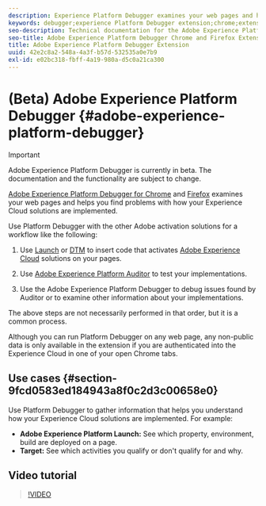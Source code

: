 ```yaml
---
description: Experience Platform Debugger examines your web pages and helps you find problems with how your Experience Cloud solutions are implemented
keywords: debugger;experience Platform Debugger extension;chrome;extension
seo-description: Technical documentation for the Adobe Experience Platform Debugger Chrome and Firefox Extension - examine your web pages and understand problems with your Experience Cloud solution mplementations
seo-title: Adobe Experience Platform Debugger Chrome and Firefox Extension
title: Adobe Experience Platform Debugger Extension
uuid: 42e2c8a2-548a-4a3f-b57d-532535a0e7b9
exl-id: e02bc318-fbff-4a19-980a-d5c0a21ca300
---
```

# (Beta) Adobe Experience Platform Debugger {#adobe-experience-platform-debugger}

>[!IMPORTANT]
>
>Adobe Experience Platform Debugger is currently in beta. The documentation and the functionality are subject to change. 

[Adobe Experience Platform Debugger for Chrome](https://chrome.google.com/webstore/detail/adobe-experience-cloud-de/ocdmogmohccmeicdhlhhgepeaijenapj) and [Firefox](https://addons.mozilla.org/en-US/firefox/addon/adobe-experience-platform-dbg/) examines your web pages and helps you find problems with how your Experience Cloud solutions are implemented.

Use Platform Debugger with the other Adobe activation solutions for a workflow like the following:

1. Use [Launch](https://experienceleague.adobe.com/docs/launch/using/home.html) or [DTM](https://docs.adobe.com/content/help/en/dtm/using/dtm-home.html) to insert code that activates [Adobe Experience Cloud](https://docs.adobe.com/content/help/en/core-services/interface/experience-cloud.html) solutions on your pages. 

1. Use [Adobe Experience Platform Auditor](https://experiencecloud.adobe.com/resources/help/en_US/auditor/) to test your implementations. 
1. Use the Adobe Experience Platform Debugger to debug issues found by Auditor or to examine other information about your implementations.

The above steps are not necessarily performed in that order, but it is a common process.

Although you can run Platform Debugger on any web page, any non-public data is only available in the extension if you are authenticated into the Experience Cloud in one of your open Chrome tabs.

## Use cases {#section-9fcd0583ed184943a8f0c2d3c00658e0}

Use Platform Debugger  to gather information that helps you understand how your Experience Cloud solutions are implemented. For example:

* **Adobe Experience Platform Launch:** See which property, environment, build are deployed on a page. 
* **Target:** See which activities you qualify or don't qualify for and why.

## Video tutorial

>[!VIDEO](https://video.tv.adobe.com/v/32156?quality=12&learn=on)
